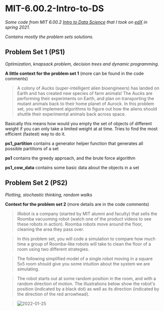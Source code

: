 # MIT-6.00.2-Intro-to-DS
*Some code from MIT 6.00.2 [Intro to Data Science](https://www.edx.org/course/introduction-to-computational-thinking-and-data-4) that I took on [edX](https://www.edx.org/) in spring 2021.* 

*Contains mostly the problem sets solutions.*

## Problem Set 1 (PS1)

*Optimization, knapsack problem, decision trees and dynamic programming.* 

**A little context for the problem set 1** (more can be found in the code comments)

>A colony of Aucks (super-intelligent alien bioengineers) has landed on Earth and has created new species of farm animals! The Aucks are performing their experiments on Earth, and plan on transporting the mutant animals back to their home planet of Aurock. In this problem set, you will implement algorithms to figure out how the aliens should shuttle their experimental animals back across space.

Basically this means how would you empty the set of objects of different weight if you can only take a limited weight at at time. 
Tries to find the most efficient (fastest) way to do it.

**ps1_partition** contains a generator helper function that generates all possible partitions of a set

**ps1** contains the greedy approach, and the brute force algorithm

**ps1_cow_data** contains some basic data about the objects in a set

## Problem Set 2 (PS2)

*Plotting, stochastic thinking, random walks*

**Context for the problem set 2** (more details are in the code comments)

>iRobot is a company (started by MIT alumni and faculty) that sells the Roomba vacuuming robot (watch one of the product videos to see these robots in action). Roomba robots move around the floor, cleaning the area they pass over.

>In this problem set, you will code a simulation to compare how much time a group of Roomba-like robots will take to clean the floor of a room using two different strategies.

>The following simplified model of a single robot moving in a square 5x5 room should give you some intuition about the system we are simulating.

>The robot starts out at some random position in the room, and with a random direction of motion. The illustrations below show the robot's position (indicated by a black dot) as well as its direction (indicated by the direction of the red arrowhead).

>![2022-01-25](https://user-images.githubusercontent.com/97697560/151075747-2e01d3e3-2235-4c9a-aee7-be9e02d00b60.png)

